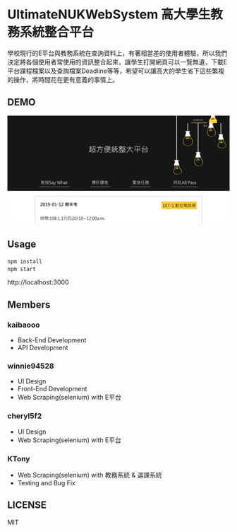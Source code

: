 # UltimateNUKWebSystem 高大學生教務系統整合平台
學校現行的E平台與教務系統在查詢資料上，有著相當差的使用者體驗，所以我們決定將各個使用者常使用的資訊整合起來，讓學生打開網頁可以一覽無遺，下載E平台課程檔案以及查詢檔案Deadline等等，希望可以讓高大的學生省下這些繁複的操作，將時間花在更有意義的事情上。
## DEMO
![](https://github.com/NUKCSIE110/UltimateNUKWebSystem/blob/master/public/pic/DEMO%20(1).png)

## Usage
```bash
npm install
npm start
```
http://localhost:3000

## Members
### kaibaooo
* Back-End Development
* API Development
### winnie94528
* UI Design
* Front-End Development
* Web Scraping(selenium) with E平台
### cheryl5f2
* UI Design
* Web Scraping(selenium) with E平台
### KTony
* Web Scraping(selenium) with 教務系統 & 選課系統
* Testing and Bug Fix
## LICENSE
MIT
